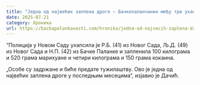 ```yaml
---
title: "Једна од највећих заплена дроге – Бачкопаланчанин међу три ухапшене особе"
date: 2025-07-21
category: Хроника
url: https://backapalankavesti.com/hronika/jedna-od-najvecih-zaplena-droge-backopalancanin-medju-tri-uhapsene-osobe/
---
```


“Полиција у Новом Саду ухапсила је Р.Б. (41) из Новог Сада, Љ.Д. (49) из Новог Сада и Н.П. (42) из Бачке Паланке и запленила 100 килограма и 520 грама марихуане и четири килограма и 150 грама кокаина.

„Особе су задржане и биће предате тужилаштву. Ово је једна од највећих заплена дроге у последњим месецима“, изјавио је Дачић.
